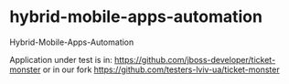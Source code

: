 hybrid-mobile-apps-automation
=============================

Hybrid-Mobile-Apps-Automation


Application under test is in: https://github.com/jboss-developer/ticket-monster or in our fork https://github.com/testers-lviv-ua/ticket-monster


